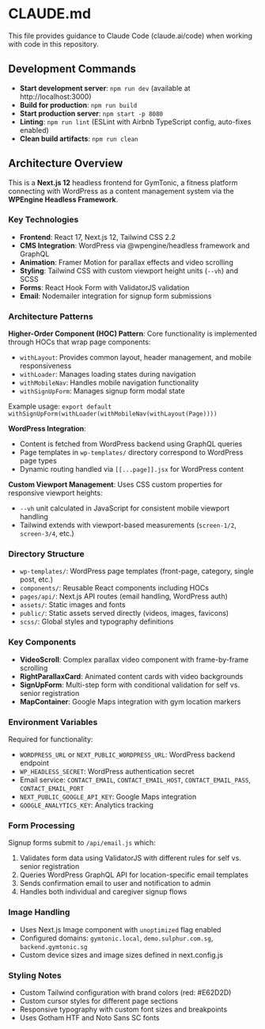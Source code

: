 # CLAUDE.md

This file provides guidance to Claude Code (claude.ai/code) when working with code in this repository.

## Development Commands

- **Start development server**: `npm run dev` (available at http://localhost:3000)
- **Build for production**: `npm run build`
- **Start production server**: `npm start -p 8080`
- **Linting**: `npm run lint` (ESLint with Airbnb TypeScript config, auto-fixes enabled)
- **Clean build artifacts**: `npm run clean`

## Architecture Overview

This is a **Next.js 12** headless frontend for GymTonic, a fitness platform connecting with WordPress as a content management system via the **WPEngine Headless Framework**.

### Key Technologies
- **Frontend**: React 17, Next.js 12, Tailwind CSS 2.2
- **CMS Integration**: WordPress via @wpengine/headless framework and GraphQL
- **Animation**: Framer Motion for parallax effects and video scrolling
- **Styling**: Tailwind CSS with custom viewport height units (`--vh`) and SCSS
- **Forms**: React Hook Form with ValidatorJS validation
- **Email**: Nodemailer integration for signup form submissions

### Architecture Patterns

**Higher-Order Component (HOC) Pattern**: Core functionality is implemented through HOCs that wrap page components:
- `withLayout`: Provides common layout, header management, and mobile responsiveness
- `withLoader`: Manages loading states during navigation
- `withMobileNav`: Handles mobile navigation functionality 
- `withSignUpForm`: Manages signup form modal state

Example usage: `export default withSignUpForm(withLoader(withMobileNav(withLayout(Page))))`

**WordPress Integration**: 
- Content is fetched from WordPress backend using GraphQL queries
- Page templates in `wp-templates/` directory correspond to WordPress page types
- Dynamic routing handled via `[[...page]].jsx` for WordPress content

**Custom Viewport Management**: Uses CSS custom properties for responsive viewport heights:
- `--vh` unit calculated in JavaScript for consistent mobile viewport handling
- Tailwind extends with viewport-based measurements (`screen-1/2`, `screen-3/4`, etc.)

### Directory Structure

- `wp-templates/`: WordPress page templates (front-page, category, single post, etc.)
- `components/`: Reusable React components including HOCs
- `pages/api/`: Next.js API routes (email handling, WordPress auth)
- `assets/`: Static images and fonts
- `public/`: Static assets served directly (videos, images, favicons)
- `scss/`: Global styles and typography definitions

### Key Components

- **VideoScroll**: Complex parallax video component with frame-by-frame scrolling
- **RightParallaxCard**: Animated content cards with video backgrounds
- **SignUpForm**: Multi-step form with conditional validation for self vs. senior registration
- **MapContainer**: Google Maps integration with gym location markers

### Environment Variables

Required for functionality:
- `WORDPRESS_URL` or `NEXT_PUBLIC_WORDPRESS_URL`: WordPress backend endpoint
- `WP_HEADLESS_SECRET`: WordPress authentication secret
- Email service: `CONTACT_EMAIL`, `CONTACT_EMAIL_HOST`, `CONTACT_EMAIL_PASS`, `CONTACT_EMAIL_PORT`
- `NEXT_PUBLIC_GOOGLE_API_KEY`: Google Maps integration
- `GOOGLE_ANALYTICS_KEY`: Analytics tracking

### Form Processing

Signup forms submit to `/api/email.js` which:
1. Validates form data using ValidatorJS with different rules for self vs. senior registration
2. Queries WordPress GraphQL API for location-specific email templates
3. Sends confirmation email to user and notification to admin
4. Handles both individual and caregiver signup flows

### Image Handling

- Uses Next.js Image component with `unoptimized` flag enabled
- Configured domains: `gymtonic.local`, `demo.sulphur.com.sg`, `backend.gymtonic.sg`
- Custom device sizes and image sizes defined in next.config.js

### Styling Notes

- Custom Tailwind configuration with brand colors (red: #E62D2D)
- Custom cursor styles for different page sections
- Responsive typography with custom font sizes and breakpoints
- Uses Gotham HTF and Noto Sans SC fonts
